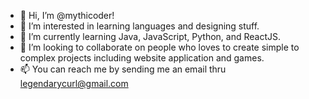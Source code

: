 - 👋 Hi, I’m @mythicoder!
- 👀 I’m interested in learning languages and designing stuff.
- 🌱 I’m currently learning Java, JavaScript, Python, and ReactJS.
- 💞️ I’m looking to collaborate on people who loves to create simple to complex projects including website application and games.
- 📫 You can reach me by sending me an email thru legendarycurl@gmail.com

<!---
mythicoder/mythicoder is a ✨ special ✨ repository because its `README.md` (this file) appears on your GitHub profile.
You can click the Preview link to take a look at your changes.
--->
